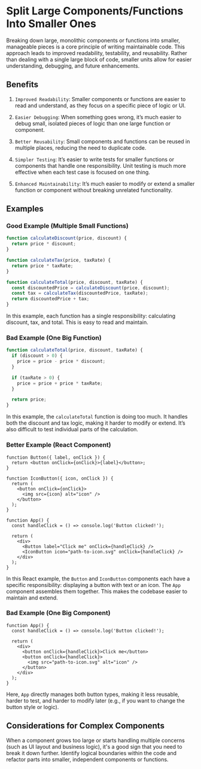 # Split Large Components/Functions Into Smaller Ones

Breaking down large, monolithic components or functions into smaller, manageable pieces is a core principle of writing maintainable code. This approach leads to improved readability, testability, and reusability. Rather than dealing with a single large block of code, smaller units allow for easier understanding, debugging, and future enhancements.

## Benefits

1. `Improved Readability`: Smaller components or functions are easier to read and understand, as they focus on a specific piece of logic or UI.

2. `Easier Debugging`: When something goes wrong, it’s much easier to debug small, isolated pieces of logic than one large function or component.

3. `Better Reusability`: Small components and functions can be reused in multiple places, reducing the need to duplicate code.

4. `Simpler Testing`: It’s easier to write tests for smaller functions or components that handle one responsibility. Unit testing is much more effective when each test case is focused on one thing.

5. `Enhanced Maintainability`: It’s much easier to modify or extend a smaller function or component without breaking unrelated functionality.

## Examples

### Good Example (Multiple Small Functions)

```js
function calculateDiscount(price, discount) {
  return price * discount;
}

function calculateTax(price, taxRate) {
  return price * taxRate;
}

function calculateTotal(price, discount, taxRate) {
  const discountedPrice = calculateDiscount(price, discount);
  const tax = calculateTax(discountedPrice, taxRate);
  return discountedPrice + tax;
}
```

In this example, each function has a single responsibility: calculating discount, tax, and total. This is easy to read and maintain.

### Bad Example (One Big Function)

```js
function calculateTotal(price, discount, taxRate) {
  if (discount > 0) {
    price = price - price * discount;
  }

  if (taxRate > 0) {
    price = price + price * taxRate;
  }

  return price;
}
```

In this example, the `calculateTotal` function is doing too much. It handles both the discount and tax logic, making it harder to modify or extend. It’s also difficult to test individual parts of the calculation.

### Better Example (React Component)

```tsx
function Button({ label, onClick }) {
  return <button onClick={onClick}>{label}</button>;
}

function IconButton({ icon, onClick }) {
  return (
    <button onClick={onClick}>
      <img src={icon} alt="icon" />
    </button>
  );
}

function App() {
  const handleClick = () => console.log('Button clicked!');

  return (
    <div>
      <Button label="Click me" onClick={handleClick} />
      <IconButton icon="path-to-icon.svg" onClick={handleClick} />
    </div>
  );
}
```

In this React example, the `Button` and `IconButton` components each have a specific responsibility: displaying a button with text or an icon. The `App` component assembles them together. This makes the codebase easier to maintain and extend.

### Bad Example (One Big Component)

```tsx
function App() {
  const handleClick = () => console.log('Button clicked!');

  return (
    <div>
      <button onClick={handleClick}>Click me</button>
      <button onClick={handleClick}>
        <img src="path-to-icon.svg" alt="icon" />
      </button>
    </div>
  );
}
```

Here, `App` directly manages both button types, making it less reusable, harder to test, and harder to modify later (e.g., if you want to change the button style or logic).

## Considerations for Complex Components

When a component grows too large or starts handling multiple concerns (such as UI layout and business logic), it's a good sign that you need to break it down further. Identify logical boundaries within the code and refactor parts into smaller, independent components or functions.
